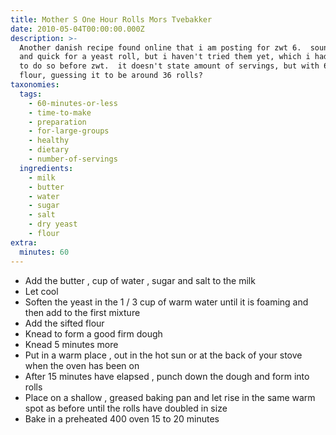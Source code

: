 ```yaml
---
title: Mother S One Hour Rolls Mors Tvebakker
date: 2010-05-04T00:00:00.000Z
description: >-
  Another danish recipe found online that i am posting for zwt 6.  sounds yummy
  and quick for a yeast roll, but i haven't tried them yet, which i had the time
  to do so before zwt.  it doesn't state amount of servings, but with 6 cups of
  flour, guessing it to be around 36 rolls?
taxonomies:
  tags:
    - 60-minutes-or-less
    - time-to-make
    - preparation
    - for-large-groups
    - healthy
    - dietary
    - number-of-servings
  ingredients:
    - milk
    - butter
    - water
    - sugar
    - salt
    - dry yeast
    - flour
extra:
  minutes: 60
---
```

 - Add the butter , cup of water , sugar and salt to the milk
 - Let cool
 - Soften the yeast in the 1 / 3 cup of warm water until it is foaming and then add to the first mixture
 - Add the sifted flour
 - Knead to form a good firm dough
 - Knead 5 minutes more
 - Put in a warm place , out in the hot sun or at the back of your stove when the oven has been on
 - After 15 minutes have elapsed , punch down the dough and form into rolls
 - Place on a shallow , greased baking pan and let rise in the same warm spot as before until the rolls have doubled in size
 - Bake in a preheated 400 oven 15 to 20 minutes
